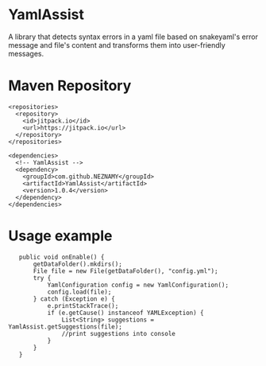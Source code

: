 # YamlAssist
 
 A library that detects syntax errors in a yaml file based on snakeyaml's error message and file's content and transforms them into user-friendly messages.
# Maven Repository
```
<repositories>
  <repository>
    <id>jitpack.io</id>
    <url>https://jitpack.io</url>
  </repository>
</repositories>

<dependencies>
  <!-- YamlAssist -->
  <dependency>
    <groupId>com.github.NEZNAMY</groupId>
    <artifactId>YamlAssist</artifactId>
    <version>1.0.4</version>
  </dependency>
</dependencies>
 ```
 
 # Usage example
 
 ```
	public void onEnable() {
		getDataFolder().mkdirs();
		File file = new File(getDataFolder(), "config.yml");
		try {
			YamlConfiguration config = new YamlConfiguration();
			config.load(file);
		} catch (Exception e) {
			e.printStackTrace();
			if (e.getCause() instanceof YAMLException) {
				List<String> suggestions = YamlAssist.getSuggestions(file);
				//print suggestions into console
			}
		}
	}
 ```
